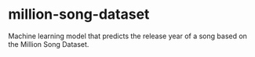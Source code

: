 # million-song-dataset
Machine learning model that predicts the release year of a song based on the Million Song Dataset.
